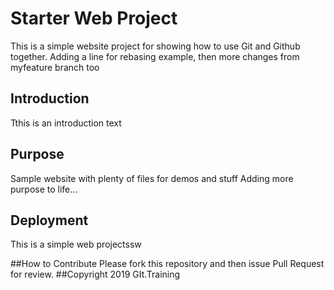 # Starter Web Project

This is a simple website project for showing how to use Git and Github together. Adding a line for rebasing example, then more changes from myfeature branch too

## Introduction
Tthis is an introduction text
## Purpose
Sample website with plenty of files for demos and stuff
Adding more purpose to life...
## Deployment
This is a simple web projectssw

##How to Contribute
Please fork this repository and then issue Pull Request for review.
##Copyright
2019 GIt.Training

